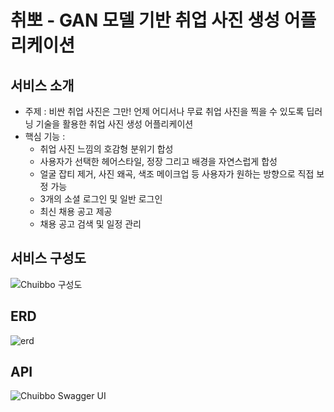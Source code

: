 # 취뽀 - GAN 모델 기반 취업 사진 생성 어플리케이션

## 서비스 소개
* 주제 : 비싼 취업 사진은 그만! 언제 어디서나 무료 취업 사진을 찍을 수 있도록 딥러닝 기술을 활용한 취업 사진 생성 어플리케이션
* 핵심 기능 :
    * 취업 사진 느낌의 호감형 분위기 합성
    * 사용자가 선택한 헤어스타일, 정장 그리고 배경을 자연스럽게 합성
    * 얼굴 잡티 제거, 사진 왜곡, 색조 메이크업 등 사용자가 원하는 방향으로 직접 보정 가능
    * 3개의 소셜 로그인 및 일반 로그인
    * 최신 채용 공고 제공
    * 채용 공고 검색 및 일정 관리

## 서비스 구성도
![Chuibbo 구성도](https://user-images.githubusercontent.com/43838022/158014139-1419681d-9f52-45ea-a656-37ae47792b7d.png)

## ERD
![erd](https://user-images.githubusercontent.com/43838022/144740040-5e03da9d-e5a9-414f-b5eb-d29b58796b6f.png)

## API
![Chuibbo Swagger UI](https://user-images.githubusercontent.com/43838022/158008340-046174d7-4aa1-4f23-81d5-a2d1a884e5de.png)
